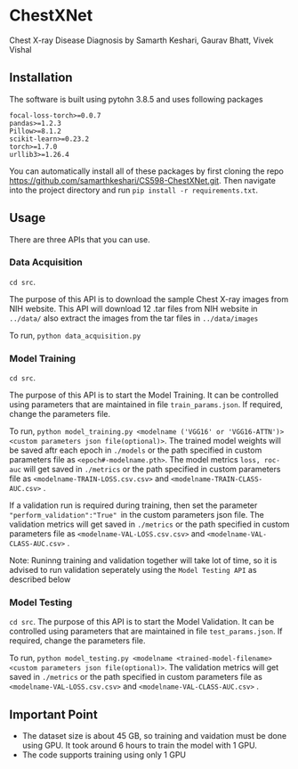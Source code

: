 # ChestXNet

Chest X-ray Disease Diagnosis by Samarth Keshari, Gaurav Bhatt, Vivek Vishal

## Installation

The software is built using pytohn 3.8.5 and uses following packages

```
focal-loss-torch>=0.0.7
pandas>=1.2.3
Pillow>=8.1.2
scikit-learn>=0.23.2
torch>=1.7.0
urllib3>=1.26.4
```
You can automatically install all of these packages by first cloning the repo https://github.com/samarthkeshari/CS598-ChestXNet.git. Then navigate into the project directory and run `pip install -r requirements.txt`.


## Usage

There are three APIs that you can use.

### Data Acquisition

`cd src`.

The purpose of this API is to download the sample Chest X-ray images from NIH website. This API will download 12 .tar files from NIH website in `../data/` also extract the images from the tar files in `../data/images` 

To run, `python data_acquisition.py`

### Model Training

`cd src`.

The purpose of this API is to start the Model Training. It can be controlled using parameters that are maintained in file `train_params.json`. If required, change the parameters file.

To run, `python model_training.py <modelname ('VGG16' or 'VGG16-ATTN')> <custom parameters json file(optional)>`. The trained model weights will be saved aftr each epoch in `./models` or the path specified in custom parameters file as `<epoch#-modelname.pth>`. The model metrics `loss, roc-auc` will get saved in `./metrics` or the path specified in custom parameters file as `<modelname-TRAIN-LOSS.csv.csv>` and `<modelname-TRAIN-CLASS-AUC.csv>` .

If a validation run is required during training, then set the parameter `"perform_validation":"True" `in the custom parameters json file. The validation metrics will get saved in `./metrics` or the path specified in custom parameters file as `<modelname-VAL-LOSS.csv.csv>` and `<modelname-VAL-CLASS-AUC.csv>` .

Note: Runinng training and validation together will take lot of time, so it is advised to run validation seperately using the `Model Testing API` as described below


### Model Testing

`cd src`.
The purpose of this API is to start the Model Validation. It can be controlled using parameters that are maintained in file `test_params.json`. If required, change the parameters file.

To run, `python model_testing.py <modelname <trained-model-filename> <custom parameters json file(optional)>`. The validation metrics will get saved in `./metrics` or the path specified in custom parameters file as `<modelname-VAL-LOSS.csv.csv>` and `<modelname-VAL-CLASS-AUC.csv>` .

## Important Point
- The dataset size is about 45 GB, so training and vaidation must be done using GPU. It took around 6 hours to train the model with 1 GPU.
- The code supports training using only 1 GPU
